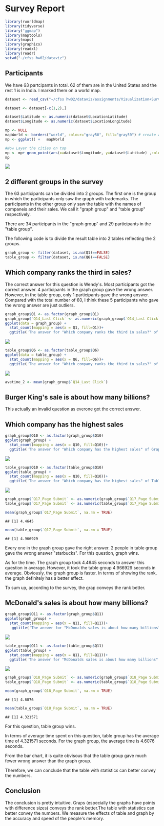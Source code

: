 Survey Report
================

``` r
library(rworldmap)
library(tidyverse)
library("ggmap")
library(maptools)
library(maps)
library(graphics)
library(readxl)
library(readr)
setwd("~/cfss hw02/dataviz")
```

Participants
------------

We have 63 partcipants in total. 62 of them are in the United States and the rest 1 is in India. I marked them on a world map.

``` r
dataset <- read_csv("~/cfss hw02/dataviz/assignments/Visualization+Survey_April+28,+2017_13.37.csv")

dataset <- dataset[-c(1,2),]

dataset$Latitude <- as.numeric(dataset$LocationLatitude)
dataset$Longitude <- as.numeric(dataset$LocationLongitude)

mp <- NULL
mapWorld <- borders("world", colour="gray50", fill="gray50") # create a layer of borders
mp <- ggplot() +   mapWorld

#Now Layer the cities on top
mp <- mp+ geom_point(aes(x=dataset$Longitude, y=dataset$Latitude) ,color="red", size=0.05) 
mp
```

![](Survey_Report_files/figure-markdown_github/unnamed-chunk-2-1.png)

2 different groups in the survey
--------------------------------

The 63 participants can be divided into 2 groups. The first one is the group in which the participants only saw the graph with trademarks. The participants in the other group only saw the table with the names of companeis and their sales. We call it "graph group" and "table group" respectively.

There are 34 participants in the "graph group" and 29 participants in the "table group".

The following code is to divide the result table into 2 tables reflecting the 2 groups.

``` r
graph_group <- filter(dataset, is.na(Q1)==FALSE)
table_group <- filter(dataset, is.na(Q6)==FALSE)
```

Which company ranks the third in sales?
---------------------------------------

The correct answer for this question is Wendy's. Most participants got the correct answer. 4 participants in the graph group gave the wrong answer. However, in the table group, only 1 participants gave the wrong answer. Compared with the total number of 60, I think these 5 participants who gave the wrong answer are just outliers.

``` r
graph_group$Q1 <- as.factor(graph_group$Q1)
graph_group$`Q14_Last Click` <- as.numeric(graph_group$`Q14_Last Click`)
ggplot(data = graph_group) + 
  stat_count(mapping = aes(x = Q1, fill=Q1))+
  ggtitle('The answer for "Which company ranks the third in sales?" of Graph Group')
```

![](Survey_Report_files/figure-markdown_github/unnamed-chunk-4-1.png)

``` r
table_group$Q6 <- as.factor(table_group$Q6)
ggplot(data = table_group) + 
  stat_count(mapping = aes(x = Q6, fill=Q6))+
  ggtitle('The answer for "Which company ranks the third in sales?" of Table Group')
```

![](Survey_Report_files/figure-markdown_github/unnamed-chunk-4-2.png)

``` r
avetime_2 <- mean(graph_group$`Q14_Last Click`)
```

Burger King's sale is about how many billions?
----------------------------------------------

This actually an invalid question as everone got the correct answer.

Which company has the highest sales
-----------------------------------

``` r
graph_group$Q10 <- as.factor(graph_group$Q10) 
ggplot(graph_group) + 
  stat_count(mapping = aes(x = Q10, fill=Q10))+
  ggtitle('The answer for "Which company has the highest sales" of Graph Group')
```

![](Survey_Report_files/figure-markdown_github/unnamed-chunk-5-1.png)

``` r
table_group$Q10 <- as.factor(table_group$Q10) 
ggplot(table_group) + 
  stat_count(mapping = aes(x = Q10, fill=Q10))+
  ggtitle('The answer for "Which company has the highest sales" of Table Group')
```

![](Survey_Report_files/figure-markdown_github/unnamed-chunk-5-2.png)

``` r
graph_group$`Q17_Page Submit` <- as.numeric(graph_group$`Q17_Page Submit`)
table_group$`Q17_Page Submit` <- as.numeric(table_group$`Q17_Page Submit`) 

mean(graph_group$`Q17_Page Submit`, na.rm = TRUE)
```

    ## [1] 4.4645

``` r
mean(table_group$`Q17_Page Submit`, na.rm = TRUE)
```

    ## [1] 4.966929

Every one in the graph group gave the right answer. 2 people in table group gave the wrong answer "starbucks". For this question, graph wins.

As for the time. The graph group took 4.4645 seconds to answer this question in average. However, it took the table group 4.966929 seconds in average. Obviously, the graph group is faster. In terms of showing the rank, the graph definitely has a better effect.

To sum up, according to the survey, the grap conveys the rank better.

McDonald's sales is about how many billions?
--------------------------------------------

``` r
graph_group$Q11 <- as.factor(graph_group$Q11) 
ggplot(graph_group) + 
  stat_count(mapping = aes(x = Q11, fill=Q11))+
   ggtitle('The answer for "McDonalds sales is about how many billions" of graph Group')
```

![](Survey_Report_files/figure-markdown_github/unnamed-chunk-6-1.png)

``` r
table_group$Q11 <- as.factor(table_group$Q11) 
ggplot(table_group) + 
  stat_count(mapping = aes(x = Q11, fill=Q11))+
  ggtitle('The answer for "McDonalds sales is about how many billions" of Table Group')
```

![](Survey_Report_files/figure-markdown_github/unnamed-chunk-6-2.png)

``` r
graph_group$`Q18_Page Submit` <- as.numeric(graph_group$`Q18_Page Submit`)
table_group$`Q18_Page Submit` <- as.numeric(table_group$`Q18_Page Submit`) 

mean(graph_group$`Q18_Page Submit`, na.rm = TRUE)
```

    ## [1] 4.6076

``` r
mean(table_group$`Q18_Page Submit`, na.rm = TRUE)
```

    ## [1] 4.321571

For this question, table group wins.

In terms of average time spent on this question, table group has the average time of 4.321571 seconds. For the graph group, the average time is 4.6076 seconds.

From the bar chart, it is quite obvisous that the table group gave much fewer wrong answer than the graph group.

Therefore, we can conclude that the table with statistics can better convey the numbers.

Conclusion
----------

The conclusion is pretty intuitive. Graps (especially the graphs have points with difference sizes) conveys the rank better.The table with statistics can better convey the numbers. We measure the effects of table and graph by the accuracy and speed of the people's memory.
